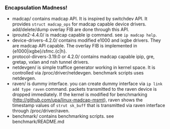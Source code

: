 ### Encapsulation Madness!

- madcap/ contains madcap API. It is inspired by switchdev API. It provides `struct madcap_ops` for madcap capable device drivers. add/delete/dump overlay FIB are done through this API.
- iproute2-4.4.0/ is madcap capable ip command. see `ip madcap help`.
- device-drivers-4.2.0/ contains modified e1000 and ixgbe drivers. They are madcap API capable. The overlay FIB is implemented in {e1000|ixgbe}/sfmc.{c|h}.
- protocol-dirvers-3.19.0 or 4.2.0/ contains madcap capable ipip, gre, gretap, vxlan and nsh tunnel drivers.
- netdevgen/ is simple traffice generator working in kernel space. It is controlled via /proc/driver/netdevgen. benchmark scripts uses netdevgen.
- raven/ is dummy interface. you can create dummy interface via `ip link add type raven` command. packets transmitted to the raven device is dropped immediately. If the kernel is modified for benchmarking (http://github.com/upa/linux-madcap-msmt), raven shows the timestamp values of `strut sk_buff` that is transmitted via raven interface through /proc/driver/raven.
- benchmark/ contains benchmarking scripts. see benchmark/README.md

